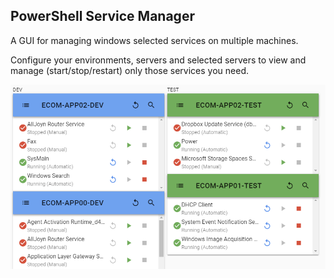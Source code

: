 ## PowerShell Service Manager
A GUI for managing windows selected services on multiple machines.

Configure your environments, servers and selected servers to view and manage (start/stop/restart) only those services you need.

![](./docs/screenshot1.png)